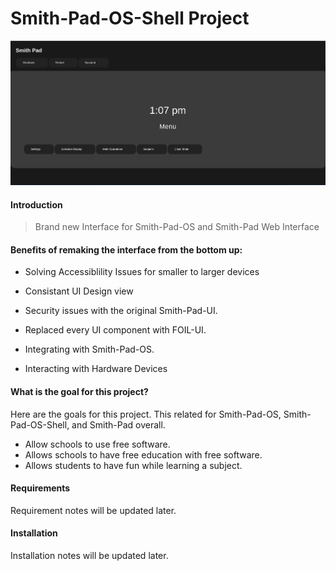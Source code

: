 # Smith-Pad-OS-Shell Project

<img src="screenshot.png"></img>

#### Introduction

> Brand new Interface for Smith-Pad-OS and Smith-Pad Web Interface

#### Benefits of remaking the interface from the bottom up:

* Solving Accessiblility Issues for smaller to larger devices 

* Consistant UI Design view 

* Security issues with the original Smith-Pad-UI. 

* Replaced every UI component with FOIL-UI. 

* Integrating with Smith-Pad-OS. 

* Interacting with Hardware Devices

#### What is the goal for this project?

Here are the goals for this project. This related for Smith-Pad-OS, Smith-Pad-OS-Shell, and Smith-Pad overall. 

* Allow schools to use free software. 
* Allows schools to have free education with free software. 
* Allows students to have fun while learning a subject. 

#### Requirements

Requirement notes will be updated later. 

#### Installation

Installation notes will be updated later. 
